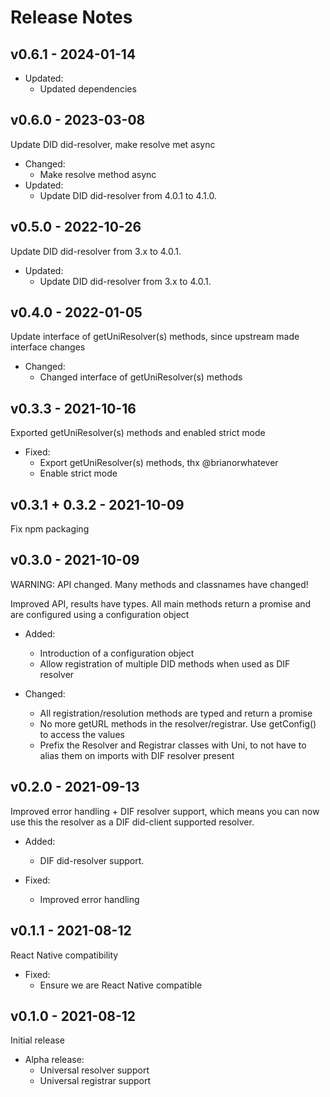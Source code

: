 # Release Notes

## v0.6.1 - 2024-01-14

- Updated:
  - Updated dependencies

## v0.6.0 - 2023-03-08
Update DID did-resolver, make resolve met async

- Changed:
  * Make resolve method async
- Updated:
  * Update DID did-resolver from 4.0.1 to 4.1.0.

## v0.5.0 - 2022-10-26
Update DID did-resolver from 3.x to 4.0.1.

- Updated:
    * Update DID did-resolver from 3.x to 4.0.1.


## v0.4.0 - 2022-01-05
Update interface of getUniResolver(s) methods, since upstream made interface changes

- Changed:
    * Changed interface of getUniResolver(s) methods

## v0.3.3 - 2021-10-16
Exported getUniResolver(s) methods and enabled strict mode

- Fixed:
    * Export getUniResolver(s) methods, thx @brianorwhatever
    * Enable strict mode

## v0.3.1 + 0.3.2 - 2021-10-09
Fix npm packaging

## v0.3.0 - 2021-10-09
WARNING: API changed. Many methods and classnames have changed!

Improved API, results have types. All main methods return a promise and are configured using a configuration object

- Added:
    * Introduction of a configuration object
    * Allow registration of multiple DID methods when used as DIF resolver

- Changed:
    * All registration/resolution methods are typed and return a promise
    * No more getURL methods in the resolver/registrar. Use getConfig() to access the values
    * Prefix the Resolver and Registrar classes with Uni, to not have to alias them on imports with DIF resolver present


## v0.2.0 - 2021-09-13
Improved error handling + DIF resolver support, which means you can now use this the resolver as a DIF did-client supported resolver.

- Added:
  * DIF did-resolver support.

- Fixed:
  * Improved error handling

## v0.1.1 - 2021-08-12
React Native compatibility

- Fixed:
  * Ensure we are React Native compatible

## v0.1.0 - 2021-08-12
Initial release

- Alpha release:
    * Universal resolver support
    * Universal registrar support
